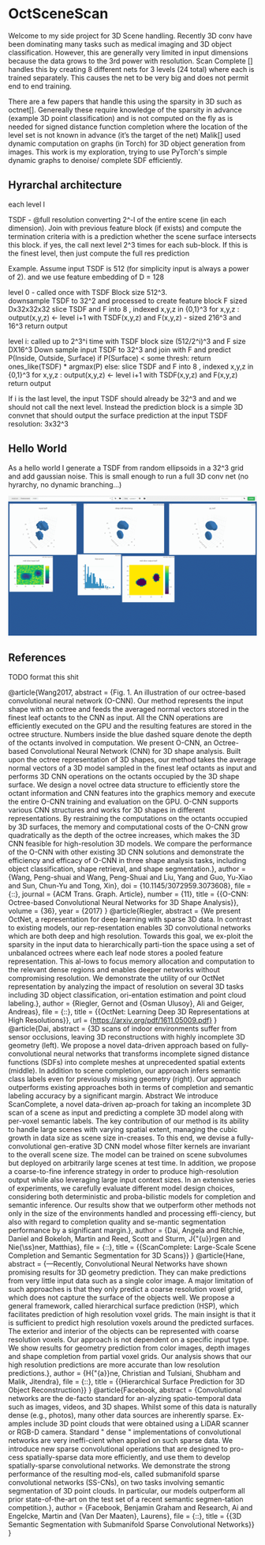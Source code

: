 # OctSceneScan

Welcome to my side project for 3D Scene handling. Recently 3D conv have been dominating many tasks such as medical imaging and 3D object classification. However, this are generally very limited in input dimensions because the data grows to the 3rd power with resolution. Scan Complete [] handles this by creating 8 different nets for 3 levels (24 total) where each is trained separately. This causes the net to be very big and does not permit end to end training. 

There are a few papers that handle this using the sparsity in 3D such as octnet[]. Genereally these require knowledge of the sparsity in advance (example 3D point classification) and is not computed on the fly as is needed for signed distance function completion where the location of the level set is not known in advance (it’s the target of the net)
Malik[] used dynamic computation on graphs (in Torch) for 3D object generation from images. This work is my exploration, trying to use PyTorch's simple dynamic graphs to denoise/ complete SDF efficiently.

## Hyrarchal architecture
each level l

TSDF - @full resolution converting 2^-l of the entire scene (in each dimension). Join with previous feature block (if exists) and compute the termination criteria with is a prediction whether the scene surface intersects this block. if yes, the call next level 2^3 times for each sub-block. If this is the finest level, then just compute the full res prediction


Example. Assume input TSDF is 512 (for simplicity input is always a power of 2). and we use feature embedding of D = 128

level 0 - called once with TSDF Block size 512^3.  
  downsample TSDF to 32^2 and processed to create feature block F sized Dx32x32x32
	 slice TSDF and F into 8 , indexed x,y,z in {0,1}^3
	 for x,y,z :
		  output(x,y,z) <- level i+1 with TSDF(x,y,z) and F(x,y,z) - sized 216^3 and 16^3
  return output

level i: called up to 2^3^i time with TSDF block size (512/2^i)^3 and F size DX16^3
  Down sample input TSDF to 32^3 and join with F and predict P(Inside, Outside, Surface) 
	 if P(Surface) < some thresh:
		  return ones_like(TSDF) * argmax(P)
   else:
		  slice TSDF and F into 8 , indexed x,y,z in {0,1}^3
		  for x,y,z :
      output(x,y,z) <- level i+1 with TSDF(x,y,z) and F(x,y,z)
		  return output

If i is the last level, the input TSDF should already be 32^3 and and we should not call the next level. Instead the prediction block is a simple 3D convnet that should output the surface prediction at the input TSDF resolution: 3x32^3

## Hello World
As a hello world I generate a TSDF from random ellipsoids in a 32^3 grid and add gaussian noise. This is small enough to run a full 3D conv net (no hyrarchy, no dynamic branching…)

![Alt Text](DeepTSDF.gif)


## References
TODO format this shit

@article{Wang2017,
abstract = {Fig. 1. An illustration of our octree-based convolutional neural network (O-CNN). Our method represents the input shape with an octree and feeds the averaged normal vectors stored in the finest leaf octants to the CNN as input. All the CNN operations are efficiently executed on the GPU and the resulting features are stored in the octree structure. Numbers inside the blue dashed square denote the depth of the octants involved in computation. We present O-CNN, an Octree-based Convolutional Neural Network (CNN) for 3D shape analysis. Built upon the octree representation of 3D shapes, our method takes the average normal vectors of a 3D model sampled in the finest leaf octants as input and performs 3D CNN operations on the octants occupied by the 3D shape surface. We design a novel octree data structure to efficiently store the octant information and CNN features into the graphics memory and execute the entire O-CNN training and evaluation on the GPU. O-CNN supports various CNN structures and works for 3D shapes in different representations. By restraining the computations on the octants occupied by 3D surfaces, the memory and computational costs of the O-CNN grow quadratically as the depth of the octree increases, which makes the 3D CNN feasible for high-resolution 3D models. We compare the performance of the O-CNN with other existing 3D CNN solutions and demonstrate the efficiency and efficacy of O-CNN in three shape analysis tasks, including object classification, shape retrieval, and shape segmentation.},
author = {Wang, Peng-shuai and Wang, Peng-Shuai and Liu, Yang and Guo, Yu-Xiao and Sun, Chun-Yu and Tong, Xin},
doi = {10.1145/3072959.3073608},
file = {::},
journal = {ACM Trans. Graph. Article},
number = {11},
title = {{O-CNN: Octree-based Convolutional Neural Networks for 3D Shape Analysis}},
volume = {36},
year = {2017}
}
@article{Riegler,
abstract = {We present OctNet, a representation for deep learning with sparse 3D data. In contrast to existing models, our rep-resentation enables 3D convolutional networks which are both deep and high resolution. Towards this goal, we ex-ploit the sparsity in the input data to hierarchically parti-tion the space using a set of unbalanced octrees where each leaf node stores a pooled feature representation. This al-lows to focus memory allocation and computation to the relevant dense regions and enables deeper networks without compromising resolution. We demonstrate the utility of our OctNet representation by analyzing the impact of resolution on several 3D tasks including 3D object classification, ori-entation estimation and point cloud labeling.},
author = {Riegler, Gernot and {Osman Ulusoy}, Ali and Geiger, Andreas},
file = {::},
title = {{OctNet: Learning Deep 3D Representations at High Resolutions}},
url = {https://arxiv.org/pdf/1611.05009.pdf}
}
@article{Dai,
abstract = {3D scans of indoor environments suffer from sensor occlusions, leaving 3D reconstructions with highly incomplete 3D geometry (left). We propose a novel data-driven approach based on fully-convolutional neural networks that transforms incomplete signed distance functions (SDFs) into complete meshes at unprecedented spatial extents (middle). In addition to scene completion, our approach infers semantic class labels even for previously missing geometry (right). Our approach outperforms existing approaches both in terms of completion and semantic labeling accuracy by a significant margin. Abstract We introduce ScanComplete, a novel data-driven ap-proach for taking an incomplete 3D scan of a scene as input and predicting a complete 3D model along with per-voxel semantic labels. The key contribution of our method is its ability to handle large scenes with varying spatial extent, managing the cubic growth in data size as scene size in-creases. To this end, we devise a fully-convolutional gen-erative 3D CNN model whose filter kernels are invariant to the overall scene size. The model can be trained on scene subvolumes but deployed on arbitrarily large scenes at test time. In addition, we propose a coarse-to-fine inference strategy in order to produce high-resolution output while also leveraging large input context sizes. In an extensive series of experiments, we carefully evaluate different model design choices, considering both deterministic and proba-bilistic models for completion and semantic inference. Our results show that we outperform other methods not only in the size of the environments handled and processing effi-ciency, but also with regard to completion quality and se-mantic segmentation performance by a significant margin.},
author = {Dai, Angela and Ritchie, Daniel and Bokeloh, Martin and Reed, Scott and Sturm, J{\"{u}}rgen and Nie{\ss}ner, Matthias},
file = {::},
title = {{ScanComplete: Large-Scale Scene Completion and Semantic Segmentation for 3D Scans}}
}
@article{Hane,
abstract = {—Recently, Convolutional Neural Networks have shown promising results for 3D geometry prediction. They can make predictions from very little input data such as a single color image. A major limitation of such approaches is that they only predict a coarse resolution voxel grid, which does not capture the surface of the objects well. We propose a general framework, called hierarchical surface prediction (HSP), which facilitates prediction of high resolution voxel grids. The main insight is that it is sufficient to predict high resolution voxels around the predicted surfaces. The exterior and interior of the objects can be represented with coarse resolution voxels. Our approach is not dependent on a specific input type. We show results for geometry prediction from color images, depth images and shape completion from partial voxel grids. Our analysis shows that our high resolution predictions are more accurate than low resolution predictions.},
author = {H{\"{a}}ne, Christian and Tulsiani, Shubham and Malik, Jitendra},
file = {::},
title = {{Hierarchical Surface Prediction for 3D Object Reconstruction}}
}
@article{Facebook,
abstract = {Convolutional networks are the de-facto standard for an-alyzing spatio-temporal data such as images, videos, and 3D shapes. Whilst some of this data is naturally dense (e.g., photos), many other data sources are inherently sparse. Ex-amples include 3D point clouds that were obtained using a LiDAR scanner or RGB-D camera. Standard " dense " implementations of convolutional networks are very ineffi-cient when applied on such sparse data. We introduce new sparse convolutional operations that are designed to pro-cess spatially-sparse data more efficiently, and use them to develop spatially-sparse convolutional networks. We demonstrate the strong performance of the resulting mod-els, called submanifold sparse convolutional networks (SS-CNs), on two tasks involving semantic segmentation of 3D point clouds. In particular, our models outperform all prior state-of-the-art on the test set of a recent semantic segmen-tation competition.},
author = {Facebook, Benjamin Graham and Research, Ai and Engelcke, Martin and {Van Der Maaten}, Laurens},
file = {::},
title = {{3D Semantic Segmentation with Submanifold Sparse Convolutional Networks}}
}


 
